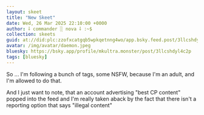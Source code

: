 ```yaml
---
layout: skeet
title: "New Skeet"
date: Wed, 26 Mar 2025 22:10:00 +0000
author: ⸸ commander ░ nova ⸸ :~$
collection: skeets
guid: at://did:plc:zzofxcatgqb5wpkqetnng4wo/app.bsky.feed.post/3llcshdyl4c2p
avatar: /img/avatar/daemon.jpeg
bluesky: https://bsky.app/profile/mkultra.monster/post/3llcshdyl4c2p
tags: [bluesky]
---
```


So ... I'm following a bunch of tags, some NSFW, because I'm an adult, and I'm allowed to do that.

And I just want to note, that an account advertising "best CP content" popped into the feed and I'm really taken aback by the fact that there isn't a reporting option that says "illegal content"
